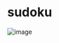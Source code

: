 # sudoku

![image](https://github.com/zakaria-elka/sudoku/assets/73069773/e6eb0d4f-0c73-429e-9eac-f71022aa3518)
